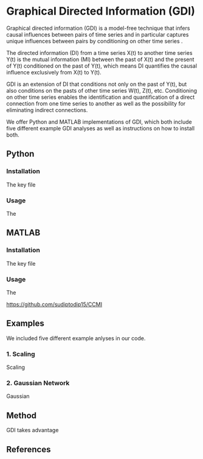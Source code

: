 # Graphical Directed Information (GDI)
Graphical directed information (GDI) is a model-free technique that infers causal influences between pairs of time series and in particular captures unique influences between pairs by conditioning on other time series . 

The directed information (DI) from a time series X(t) to another time series Y(t) is the mutual information (MI) between the past of X(t) and the present of Y(t) conditioned on the past of Y(t), which means DI quantifies the causal influence exclusively from X(t) to Y(t). 

GDI is an extension of DI that conditions not only on the past of Y(t), but also conditions on the pasts of other time series W(t), Z(t), etc. Conditioning on other time series enables the identification and quantification of a direct connection from one time series to another as well as the possibility for eliminating indirect connections.

We offer Python and MATLAB implementations of GDI, which both include five different example GDI analyses as well as instructions on how to install both.

## Python
### Installation
The key file 

### Usage
The

## MATLAB
### Installation
The key file

### Usage
The

https://github.com/sudiptodip15/CCMI

## Examples
We included five different example anlyses in our code.

### 1. Scaling
Scaling

### 2. Gaussian Network
Gaussian

## Method
GDI takes advantage 

## References
